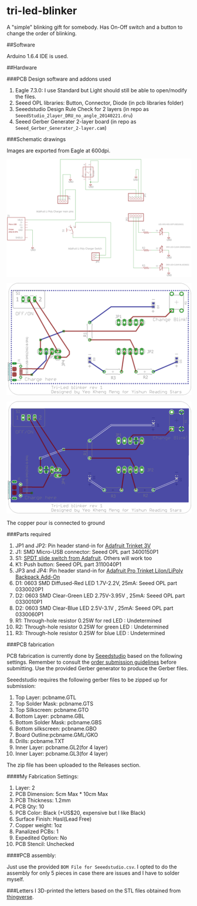 # tri-led-blinker

A "simple" blinking gift for somebody. Has On-Off switch and a button to change the order of blinking.

##Software

Arduino 1.6.4 IDE is used.


##Hardware


###PCB Design software and addons used

1. Eagle 7.3.0: I use Standard but Light should still be able to open/modify the files.
2. Seeed OPL libraries: Button, Connector, Diode (in pcb libraries folder)
2. Seeedstudio Design Rule Check for 2 layers (in repo as `SeeedStudio_2layer_DRU_no_angle_20140221.dru`)
3. Seeed Gerber Generater 2-layer board (in repo as `Seeed_Gerber_Generater_2-layer.cam`)

###Schematic drawings

Images are exported from Eagle at 600dpi.

![Screen](images/schematic.png)

![Screen](images/board.png)

![Screen](images/board-with-pour.png)

The copper pour is connected to ground

###Parts required

1. JP1 and JP2: Pin header stand-in for [Adafruit Trinket 3V](https://www.adafruit.com/products/1500)
2. J1: SMD Micro-USB connector: Seeed OPL part 3400150P1
3. S1: [SPDT slide switch from Adafruit](https://www.adafruit.com/products/805). Others will work too
4. K1: Push button: Seeed OPL part 3110040P1
5. JP3 and JP4: Pin header stand-in for [Adafruit Pro Trinket LiIon/LiPoly Backpack Add-On](https://www.adafruit.com/products/2124)
6. D1: 0603 SMD Diffused-Red LED 1.7V-2.2V, 25mA: Seeed OPL part 0330020P1
7. D2: 0603 SMD Clear-Green LED 2.75V-3.95V , 25mA: Seeed OPL part 0330010P1
8. D2: 0603 SMD Clear-Blue LED 2.5V-3.1V , 25mA: Seeed OPL part 0330060P1
9. R1: Through-hole resistor 0.25W for red LED : Undetermined
10. R2: Through-hole resistor 0.25W for green LED : Undetermined
11. R3: Through-hole resistor 0.25W for blue LED : Undetermined

###PCB fabrication

PCB fabrication is currently done by [Seeedstudio](https://www.seeedstudio.com/service/index.php?r=pcb) based on the following settings. Remember to consult the [order submission guidelines](http://support.seeedstudio.com/knowledgebase/articles/422482-fusion-pcb-order-submission-guidelines) before submitting. Use the provided Gerber generator to produce the Gerber files.

Seeedstudio requires the following gerber files to be zipped up for submission:

1. Top Layer: pcbname.GTL
2. Top Solder Mask: pcbname.GTS
3. Top Silkscreen: pcbname.GTO
4. Bottom Layer: pcbname.GBL
5. Bottom Solder Mask﻿: pcbname.GBS
6. Bottom silkscreen: pcbname.GBO
7. Board Outline:pcbname.GML/GKO
8. Drills: pcbname.TXT
9. Inner Layer: pcbname.GL2(for 4 layer)
10. Inner Layer: pcbname.GL3(for 4 layer)

The zip file has been uploaded to the Releases section.

####My Fabrication Settings: 

1. Layer: 2
2. PCB Dimension: 5cm Max * 10cm Max
3. PCB Thickness: 1.2mm
4. PCB Qty: 10
5. PCB Color: Black (+US$20, expensive but I like Black)
6. Surface Finish: Hasl(Lead Free)
7. Copper weight: 1oz
8. Panalized PCBs: 1
9. Expedited Option: No
10. PCB Stencil: Unchecked

####PCB assembly:

Just use the provided `BOM File for Seeedstudio.csv`. I opted to do the assembly for only 5 pieces in case there are issues and I have to solder myself.

###Letters
I 3D-printed the letters based on the STL files obtained from [thingverse](http://www.thingiverse.com/thing:15198).

